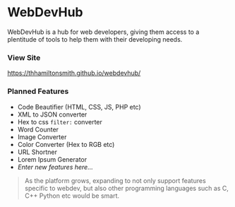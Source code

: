 # WebDevHub

WebDevHub is a hub for web developers, giving them access 
to a plentitude of tools to help them with their developing 
needs.

### View Site
https://thhamiltonsmith.github.io/webdevhub/

### Planned Features
- Code Beautifier (HTML, CSS, JS, PHP etc)
- XML to JSON converter
- Hex to css `filter:` converter
- Word Counter
- Image Converter
- Color Converter (Hex to RGB etc)
- URL Shortner
- Lorem Ipsum Generator
- *Enter new features here...*

> As the platform grows, expanding to not only support features 
> specific to webdev, but also other programming languages such as 
> C, C++ Python etc would be smart.
